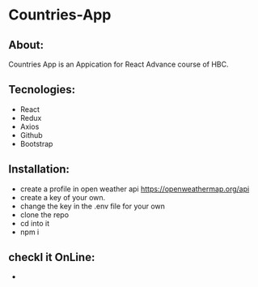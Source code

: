 # Countries-App

## About:

Countries App is an Appication for React Advance course of HBC.

## Tecnologies:

- React
- Redux
- Axios
- Github
- Bootstrap

## Installation:

- create a profile in open weather api https://openweathermap.org/api
- create a key of your own.
- change the key in the .env file for your own
- clone the repo
- cd into it
- npm i

## checkl it OnLine:

-
